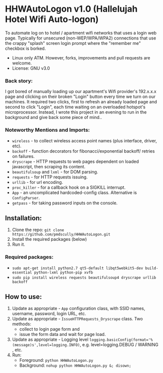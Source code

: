 # HHWAutoLogon v1.0 (Hallelujah Hotel Wifi Auto-logon)
To automate log on to hotel / apartment wifi networks that uses a login web page. Typically for unsecured (non-WEP/WPA/WPA2) connections that use the crappy "splash" screen login prompt where the "remember me" checkbox is borked. 

* Linux only ATM. However, forks, improvements and pull requests are welcome.
* License: GNU v3.0

### Back story: 
I got bored of manually loading up our apartment's Wifi provider's 192.x.x.x page and clicking on their broken "Login" button every time we turn on our machines. It required two clicks, first to refresh an already loaded page and second to click "Login", each time waiting on an overloaded hotspot's microprocessor. Instead, I wrote this project in an evening to run in the background and give back some piece of mind..

### Noteworthy Mentions and Imports:
- `wireless` - to collect wireless access point names (plus interface, driver, etc).
- `backoff` - function decorators for fibonacci/exponential backoff/ retries on failures.
- `dryscrape` - HTTP requests to web pages dependent on loaded javascript, then scraping its content.
- `beautifulsoup` and `lxml` - for DOM parsing.
- `requests` - for HTTP requests issuing.
- `urllib` - for url encoding.
- `proc_killer` - for a callback hook on a SIGKILL interrupt.
- `App` - an uncomplicated hardcoded-config class. Alternative is `ConfigParser`.
- `getpass` - for taking password inputs on the console.

## Installation:
1. Clone the repo: `git clone https://github.com/pmdscully/HHWAutoLogon.git`
2. Install the required packages (below)
3. Run it.

### Required packages:
* `sudo apt-get install python2.7 qt5-default libqt5webkit5-dev build-essential python-lxml python-pip xvfb`
* `sudo pip install wireless requests beautifulsoup4 dryscrape urllib backoff`

## How to use:
1. Update as appropriate - `App` configuration class, with SSID names, username, password, login URL, etc.
2. Update as appropriate - `IssueHTTPRequests_Dryscrape` class. Two methods:
   * collect to login page form and 
   * issue the form data and wait for page load.
3. Update as appropriate - Logging level `logging.basicConfig(format='%(message)s',level=logging.INFO)`, e.g. level=logging.DEBUG / WARNING , etc.
4. Run: 
   * Foreground: `python HHWAutoLogon.py` 
   * Background: `nohup python HHWAutoLogon.py &; disown;`
